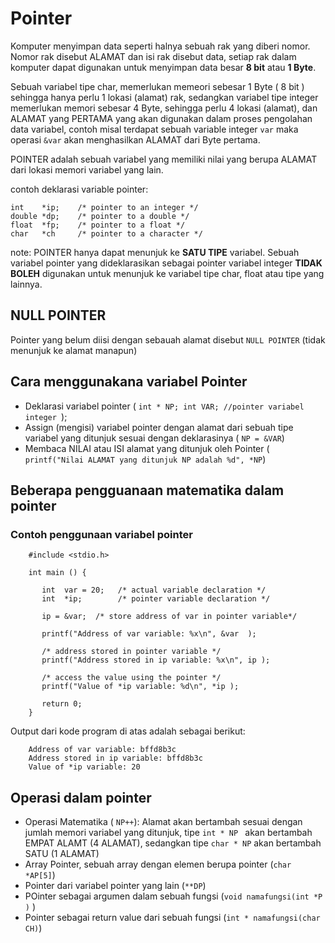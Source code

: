 # Pointer

Komputer menyimpan data seperti halnya sebuah rak yang diberi nomor. Nomor rak disebut ALAMAT dan isi rak disebut data, setiap rak dalam komputer dapat digunakan untuk menyimpan data besar **8 bit** atau **1 Byte**.

Sebuah variabel tipe char, memerlukan memeori sebesar 1 Byte ( 8 bit ) sehingga hanya perlu 1 lokasi (alamat)  rak, sedangkan variabel tipe integer memerlukan memori sebesar 4 Byte, sehingga perlu 4 lokasi (alamat), dan ALAMAT yang PERTAMA yang akan digunakan dalam proses pengolahan data variabel, contoh misal terdapat sebuah variable integer ` var ` maka operasi ` &var ` akan menghasilkan ALAMAT dari Byte pertama.   


POINTER  adalah sebuah variabel yang memiliki nilai yang berupa ALAMAT dari lokasi memori variabel yang lain.

contoh deklarasi variable pointer:

    int    *ip;    /* pointer to an integer */
    double *dp;    /* pointer to a double */
    float  *fp;    /* pointer to a float */
    char   *ch     /* pointer to a character */

note:
POINTER hanya dapat menunjuk ke **SATU TIPE** variabel. Sebuah variabel pointer yang dideklarasikan sebagai pointer variabel integer **TIDAK BOLEH** digunakan untuk menunjuk ke variabel tipe char, float atau tipe yang lainnya.

## NULL POINTER 
Pointer yang belum diisi dengan sebauah alamat disebut ` NULL POINTER ` (tidak menunjuk ke alamat manapun)

## Cara menggunakana variabel Pointer

* Deklarasi variabel pointer   ( ` int * NP; int VAR; //pointer variabel integer  `);
* Assign (mengisi) variabel pointer dengan alamat dari sebuah tipe variabel yang ditunjuk sesuai dengan deklarasinya ( ` NP = &VAR `)
* Membaca NILAI atau ISI alamat yang ditunjuk oleh Pointer ( ` printf("Nilai ALAMAT yang ditunjuk NP adalah %d", *NP `) 


## Beberapa pengguanaan matematika dalam pointer
### Contoh penggunaan variabel pointer

        #include <stdio.h>
        
        int main () {
        
           int  var = 20;   /* actual variable declaration */
           int  *ip;        /* pointer variable declaration */
        
           ip = &var;  /* store address of var in pointer variable*/
        
           printf("Address of var variable: %x\n", &var  );
        
           /* address stored in pointer variable */
           printf("Address stored in ip variable: %x\n", ip );
        
           /* access the value using the pointer */
           printf("Value of *ip variable: %d\n", *ip );
        
           return 0;
        }

Output dari kode program di atas adalah sebagai berikut:

        Address of var variable: bffd8b3c
        Address stored in ip variable: bffd8b3c
        Value of *ip variable: 20


## Operasi dalam pointer

* Operasi Matematika  ( ` NP++ `): Alamat akan bertambah sesuai dengan jumlah memori variabel yang ditunjuk, tipe `int * NP ` akan bertambah EMPAT ALAMT (4 ALAMAT), sedangkan tipe ` char * NP ` akan bertambah SATU (1 ALAMAT) 
* Array Pointer, sebuah array dengan elemen berupa pointer (` char *AP[5] `) 
* Pointer dari variabel pointer yang lain  (` **DP `)
* POinter sebagai argumen dalam sebuah fungsi (` void namafungsi(int *P ) ` ) 
* Pointer sebagai return value dari sebuah fungsi  (` int * namafungsi(char CH) `)


